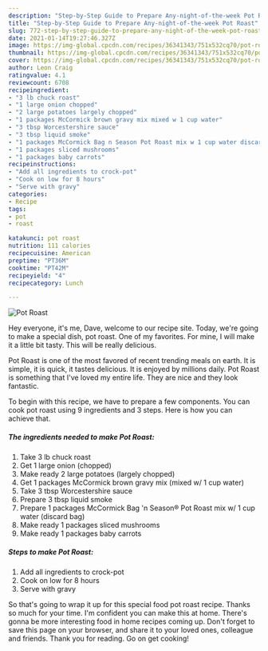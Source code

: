 ```yaml
---
description: "Step-by-Step Guide to Prepare Any-night-of-the-week Pot Roast"
title: "Step-by-Step Guide to Prepare Any-night-of-the-week Pot Roast"
slug: 772-step-by-step-guide-to-prepare-any-night-of-the-week-pot-roast
date: 2021-01-14T19:27:46.327Z
image: https://img-global.cpcdn.com/recipes/36341343/751x532cq70/pot-roast-recipe-main-photo.jpg
thumbnail: https://img-global.cpcdn.com/recipes/36341343/751x532cq70/pot-roast-recipe-main-photo.jpg
cover: https://img-global.cpcdn.com/recipes/36341343/751x532cq70/pot-roast-recipe-main-photo.jpg
author: Leon Craig
ratingvalue: 4.1
reviewcount: 6708
recipeingredient:
- "3 lb chuck roast"
- "1 large onion chopped"
- "2 large potatoes largely chopped"
- "1 packages McCormick brown gravy mix mixed w 1 cup water"
- "3 tbsp Worcestershire sauce"
- "3 tbsp liquid smoke"
- "1 packages McCormick Bag n Season Pot Roast mix w 1 cup water discard bag"
- "1 packages sliced mushrooms"
- "1 packages baby carrots"
recipeinstructions:
- "Add all ingredients to crock-pot"
- "Cook on low for 8 hours"
- "Serve with gravy"
categories:
- Recipe
tags:
- pot
- roast

katakunci: pot roast 
nutrition: 111 calories
recipecuisine: American
preptime: "PT36M"
cooktime: "PT42M"
recipeyield: "4"
recipecategory: Lunch

---
```



![Pot Roast](https://img-global.cpcdn.com/recipes/36341343/751x532cq70/pot-roast-recipe-main-photo.jpg)

Hey everyone, it's me, Dave, welcome to our recipe site. Today, we're going to make a special dish, pot roast. One of my favorites. For mine, I will make it a little bit tasty. This will be really delicious.



Pot Roast is one of the most favored of recent trending meals on earth. It is simple, it is quick, it tastes delicious. It is enjoyed by millions daily. Pot Roast is something that I've loved my entire life. They are nice and they look fantastic.


To begin with this recipe, we have to prepare a few components. You can cook pot roast using 9 ingredients and 3 steps. Here is how you can achieve that.

<!--inarticleads1-->

##### The ingredients needed to make Pot Roast:

1. Take 3 lb chuck roast
1. Get 1 large onion (chopped)
1. Make ready 2 large potatoes (largely chopped)
1. Get 1 packages McCormick brown gravy mix (mixed w/ 1 cup water)
1. Take 3 tbsp Worcestershire sauce
1. Prepare 3 tbsp liquid smoke
1. Prepare 1 packages McCormick Bag &#39;n Season® Pot Roast mix w/ 1 cup water (discard bag)
1. Make ready 1 packages sliced mushrooms
1. Make ready 1 packages baby carrots




<!--inarticleads2-->

##### Steps to make Pot Roast:

1. Add all ingredients to crock-pot
1. Cook on low for 8 hours
1. Serve with gravy




So that's going to wrap it up for this special food pot roast recipe. Thanks so much for your time. I'm confident you can make this at home. There's gonna be more interesting food in home recipes coming up. Don't forget to save this page on your browser, and share it to your loved ones, colleague and friends. Thank you for reading. Go on get cooking!
